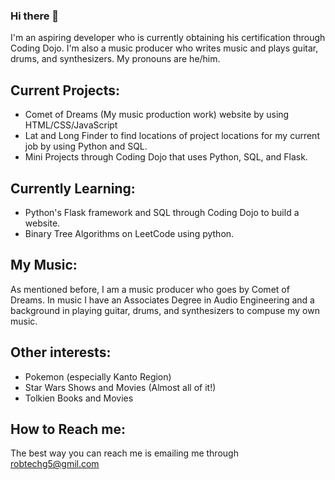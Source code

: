 ### Hi there 👋

I'm an aspiring developer who is currently obtaining his certification through Coding Dojo.  I'm also a music producer who writes music and plays guitar, drums, and synthesizers.  My pronouns are he/him.

## Current Projects:
- Comet of Dreams (My music production work) website by using HTML/CSS/JavaScript
- Lat and Long Finder to find locations of project locations for my current job by using Python and SQL.
- Mini Projects through Coding Dojo that uses Python, SQL, and Flask.

## Currently Learning:
- Python's Flask framework and SQL through Coding Dojo to build a website.
- Binary Tree Algorithms on LeetCode using python.

## My Music:
As mentioned before, I am a music producer who goes by Comet of Dreams.  In music I have an Associates Degree in Audio Engineering and a background in playing guitar, drums, and synthesizers to compuse my own music.

## Other interests:
- Pokemon (especially Kanto Region)
- Star Wars Shows and Movies (Almost all of it!)
- Tolkien Books and Movies

## How to Reach me:
The best way you can reach me is emailing me through robtechg5@gmil.com

<!--
**robert-godlewski/robert-godlewski** is a ✨ _special_ ✨ repository because its `README.md` (this file) appears on your GitHub profile.

Here are some ideas to get you started:

- 🔭 I’m currently working on ...  
- 🌱 I’m currently learning ...
- 👯 I’m looking to collaborate on ...
- 🤔 I’m looking for help with ...
- 💬 Ask me about ...
- 📫 How to reach me: ...
- 😄 Pronouns: ...
- ⚡ Fun fact: ...
-->
